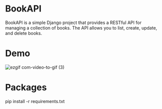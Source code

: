 # BookAPI

BookAPI is a simple Django project that provides a RESTful API for managing a collection of books. The API allows you to list, create, update, and delete books.

# Demo

![ezgif com-video-to-gif (3)](https://user-images.githubusercontent.com/89397795/226565665-f31c05b2-7338-4c0c-a267-0dc6a1b00b23.gif)

# Packages

pip install -r requirements.txt
